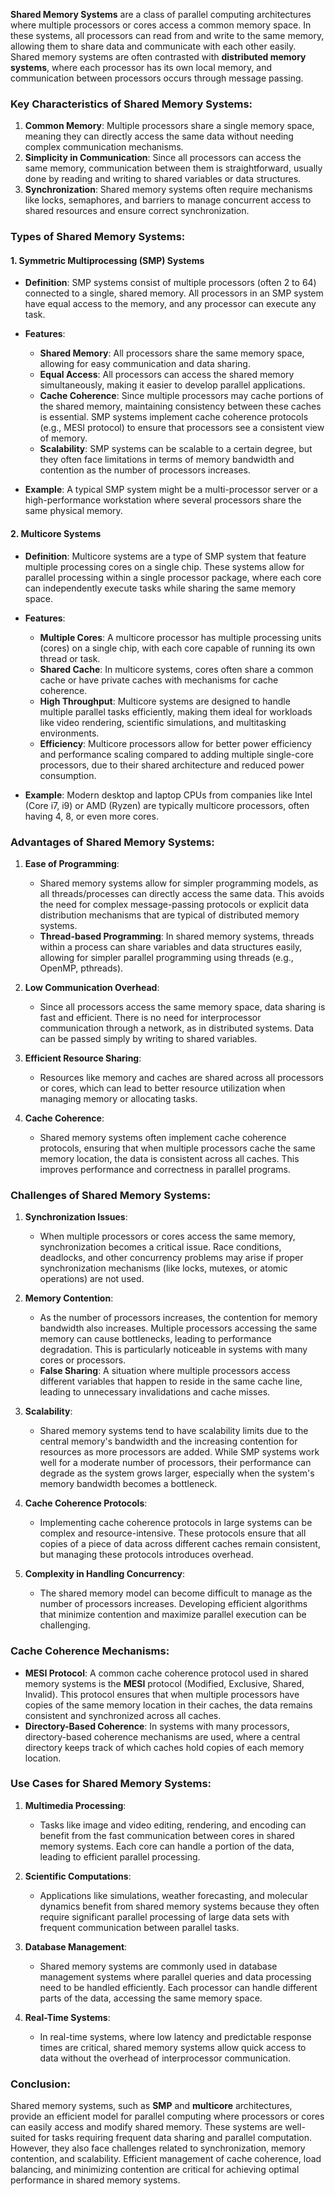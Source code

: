 **Shared Memory Systems** are a class of parallel computing architectures where multiple processors or cores access a common memory space. In these systems, all processors can read from and write to the same memory, allowing them to share data and communicate with each other easily. Shared memory systems are often contrasted with **distributed memory systems**, where each processor has its own local memory, and communication between processors occurs through message passing.

### Key Characteristics of Shared Memory Systems:
1. **Common Memory**: Multiple processors share a single memory space, meaning they can directly access the same data without needing complex communication mechanisms.
2. **Simplicity in Communication**: Since all processors can access the same memory, communication between them is straightforward, usually done by reading and writing to shared variables or data structures.
3. **Synchronization**: Shared memory systems often require mechanisms like locks, semaphores, and barriers to manage concurrent access to shared resources and ensure correct synchronization.

### Types of Shared Memory Systems:

#### 1. **Symmetric Multiprocessing (SMP) Systems**
   - **Definition**: SMP systems consist of multiple processors (often 2 to 64) connected to a single, shared memory. All processors in an SMP system have equal access to the memory, and any processor can execute any task.
   - **Features**:
     - **Shared Memory**: All processors share the same memory space, allowing for easy communication and data sharing.
     - **Equal Access**: All processors can access the shared memory simultaneously, making it easier to develop parallel applications.
     - **Cache Coherence**: Since multiple processors may cache portions of the shared memory, maintaining consistency between these caches is essential. SMP systems implement cache coherence protocols (e.g., MESI protocol) to ensure that processors see a consistent view of memory.
     - **Scalability**: SMP systems can be scalable to a certain degree, but they often face limitations in terms of memory bandwidth and contention as the number of processors increases.
   
   - **Example**: A typical SMP system might be a multi-processor server or a high-performance workstation where several processors share the same physical memory.

#### 2. **Multicore Systems**
   - **Definition**: Multicore systems are a type of SMP system that feature multiple processing cores on a single chip. These systems allow for parallel processing within a single processor package, where each core can independently execute tasks while sharing the same memory space.
   - **Features**:
     - **Multiple Cores**: A multicore processor has multiple processing units (cores) on a single chip, with each core capable of running its own thread or task.
     - **Shared Cache**: In multicore systems, cores often share a common cache or have private caches with mechanisms for cache coherence.
     - **High Throughput**: Multicore systems are designed to handle multiple parallel tasks efficiently, making them ideal for workloads like video rendering, scientific simulations, and multitasking environments.
     - **Efficiency**: Multicore processors allow for better power efficiency and performance scaling compared to adding multiple single-core processors, due to their shared architecture and reduced power consumption.

   - **Example**: Modern desktop and laptop CPUs from companies like Intel (Core i7, i9) or AMD (Ryzen) are typically multicore processors, often having 4, 8, or even more cores.

### **Advantages of Shared Memory Systems:**

1. **Ease of Programming**:
   - Shared memory systems allow for simpler programming models, as all threads/processes can directly access the same data. This avoids the need for complex message-passing protocols or explicit data distribution mechanisms that are typical of distributed memory systems.
   - **Thread-based Programming**: In shared memory systems, threads within a process can share variables and data structures easily, allowing for simpler parallel programming using threads (e.g., OpenMP, pthreads).

2. **Low Communication Overhead**:
   - Since all processors access the same memory space, data sharing is fast and efficient. There is no need for interprocessor communication through a network, as in distributed systems. Data can be passed simply by writing to shared variables.

3. **Efficient Resource Sharing**:
   - Resources like memory and caches are shared across all processors or cores, which can lead to better resource utilization when managing memory or allocating tasks.

4. **Cache Coherence**:
   - Shared memory systems often implement cache coherence protocols, ensuring that when multiple processors cache the same memory location, the data is consistent across all caches. This improves performance and correctness in parallel programs.

### **Challenges of Shared Memory Systems:**

1. **Synchronization Issues**:
   - When multiple processors or cores access the same memory, synchronization becomes a critical issue. Race conditions, deadlocks, and other concurrency problems may arise if proper synchronization mechanisms (like locks, mutexes, or atomic operations) are not used.

2. **Memory Contention**:
   - As the number of processors increases, the contention for memory bandwidth also increases. Multiple processors accessing the same memory can cause bottlenecks, leading to performance degradation. This is particularly noticeable in systems with many cores or processors.
   - **False Sharing**: A situation where multiple processors access different variables that happen to reside in the same cache line, leading to unnecessary invalidations and cache misses.

3. **Scalability**:
   - Shared memory systems tend to have scalability limits due to the central memory's bandwidth and the increasing contention for resources as more processors are added. While SMP systems work well for a moderate number of processors, their performance can degrade as the system grows larger, especially when the system's memory bandwidth becomes a bottleneck.

4. **Cache Coherence Protocols**:
   - Implementing cache coherence protocols in large systems can be complex and resource-intensive. These protocols ensure that all copies of a piece of data across different caches remain consistent, but managing these protocols introduces overhead.

5. **Complexity in Handling Concurrency**:
   - The shared memory model can become difficult to manage as the number of processors increases. Developing efficient algorithms that minimize contention and maximize parallel execution can be challenging.

### **Cache Coherence Mechanisms**:
- **MESI Protocol**: A common cache coherence protocol used in shared memory systems is the **MESI** protocol (Modified, Exclusive, Shared, Invalid). This protocol ensures that when multiple processors have copies of the same memory location in their caches, the data remains consistent and synchronized across all caches.
- **Directory-Based Coherence**: In systems with many processors, directory-based coherence mechanisms are used, where a central directory keeps track of which caches hold copies of each memory location.

### **Use Cases for Shared Memory Systems**:

1. **Multimedia Processing**:
   - Tasks like image and video editing, rendering, and encoding can benefit from the fast communication between cores in shared memory systems. Each core can handle a portion of the data, leading to efficient parallel processing.

2. **Scientific Computations**:
   - Applications like simulations, weather forecasting, and molecular dynamics benefit from shared memory systems because they often require significant parallel processing of large data sets with frequent communication between parallel tasks.

3. **Database Management**:
   - Shared memory systems are commonly used in database management systems where parallel queries and data processing need to be handled efficiently. Each processor can handle different parts of the data, accessing the same memory space.

4. **Real-Time Systems**:
   - In real-time systems, where low latency and predictable response times are critical, shared memory systems allow quick access to data without the overhead of interprocessor communication.

### **Conclusion**:
Shared memory systems, such as **SMP** and **multicore** architectures, provide an efficient model for parallel computing where processors or cores can easily access and modify shared memory. These systems are well-suited for tasks requiring frequent data sharing and parallel computation. However, they also face challenges related to synchronization, memory contention, and scalability. Efficient management of cache coherence, load balancing, and minimizing contention are critical for achieving optimal performance in shared memory systems.
